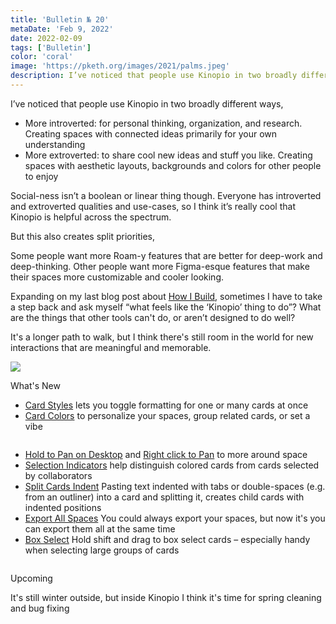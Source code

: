 ```yaml
---
title: 'Bulletin № 20'
metaDate: 'Feb 9, 2022'
date: 2022-02-09
tags: ['Bulletin']
color: 'coral'
image: 'https://pketh.org/images/2021/palms.jpeg'
description: I’ve noticed that people use Kinopio in two broadly different ways,
---
```


<p>I’ve noticed that people use Kinopio in two broadly different ways,</p>

<ul>
  <li>More introverted: for personal thinking, organization, and research. Creating spaces with connected ideas primarily for your own understanding</li>
  <li>More extroverted: to share cool new ideas and stuff you like. Creating spaces with aesthetic layouts, backgrounds and colors for other people to enjoy</li>
</ul>

<p>Social-ness isn’t a boolean or linear thing though. Everyone has introverted and extroverted qualities and use-cases, so I think it’s really cool that Kinopio is helpful across the spectrum.</p>

<p>But this also creates split priorities,</p>

<p>Some people want more Roam-y features that are better for deep-work and deep-thinking. Other people want more Figma-esque features that make their spaces more customizable and cooler looking. </p>

<p>Expanding on my last blog post about <a href="https://pketh.org/how-i-build.html">How I Build</a>, sometimes I have to take a step back and ask myself “what feels like the ‘Kinopio’ thing to do”? What are the things that other tools can't do, or aren’t designed to do well?</p>

<p>It's a longer path to walk, but I think there's still room in the world for new interactions that are meaningful and memorable.</p>

<p>
  <img class="small-image bulletin-image" src="https://pketh.org/images/2021/palms.jpeg"/>
</p>

<p>
  <span class="badge info">What's New</span>
</p>

<!-- 🛶 -->
<!-- <p>Some highlights~</p> -->

<ul>
  <li><a href="https://twitter.com/KinopioClub/status/1478754568905367554">Card Styles</a> lets you toggle formatting for one or many cards at once</li>
  <li><a href="https://twitter.com/KinopioClub/status/1479814112381177858">Card Colors</a> to personalize your spaces, group related cards, or set a vibe</li>

  <p>
    <img src="https://us-east-1.linodeobjects.com/kinopio-uploads/8M6elRUGEfrsRdgLhErQJ/card-colors.gif" alt="" />
  </p>

  <li><a href="https://twitter.com/KinopioClub/status/1483113584490127360">Hold to Pan on Desktop</a> and <a href="https://twitter.com/KinopioClub/status/1483834092588314625">Right click to Pan</a> to more around space</li>
  <li><a href="https://twitter.com/KinopioClub/status/1484186407610601472">Selection Indicators</a> help distinguish colored cards from cards selected by collaborators</li>
  <li><a href="https://twitter.com/KinopioClub/status/1484562800542425093">Split Cards Indent</a> Pasting text indented with tabs or double-spaces (e.g. from an outliner) into a card and splitting it, creates child cards with indented positions</li>
  <li><a href="https://twitter.com/KinopioClub/status/1490723433742839808">Export All Spaces</a> You could always export your spaces, but now it's you can export them all at the same time</li>
  <li><a href="https://twitter.com/KinopioClub/status/1488544869907935232">Box Select</a> Hold shift and drag to box select cards – especially handy when selecting large groups of cards</li>
</ul>

<p>
  <img class="bulletin-image" src="https://d2w9rnfcy7mm78.cloudfront.net/14966259/original_dbc6a7a8ec5681eb7c4fa6e3be3d277f.gif?1643732013?bc=0" alt="" />
</p>

<p>
  <span class="badge info">Upcoming</span>
</p>

<!-- 🛶 -->
<p>It's still winter outside, but inside Kinopio I think it's time for spring cleaning and bug fixing</p>


